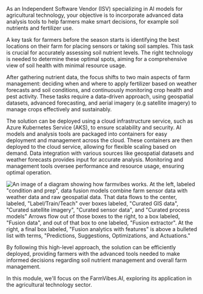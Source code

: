 As an Independent Software Vendor (ISV) specializing in AI models for agricultural technology, your objective is to incorporate advanced data analysis tools to help farmers make smart decisions, for example soil nutrients and fertilizer use.

A key task for farmers before the season starts is identifying the best locations on their farm for placing sensors or taking soil samples. This task is crucial for accurately assessing soil nutrient levels. The right technology is needed to determine these optimal spots, aiming for a comprehensive view of soil health with minimal resource usage.

After gathering nutrient data, the focus shifts to two main aspects of farm management: deciding when and where to apply fertilizer based on weather forecasts and soil conditions, and continuously monitoring crop health and pest activity. These tasks require a data-driven approach, using geospatial datasets, advanced forecasting, and aerial imagery (e.g satellite imagery) to manage crops effectively and sustainably.

The solution can be deployed using a cloud infrastructure service, such as Azure Kubernetes Service (AKS), to ensure scalability and security. AI models and analysis tools are packaged into containers for easy deployment and management across the cloud. These containers are then deployed to the cloud service, allowing for flexible scaling based on demand. Data integration with various sources like geospatial datasets and weather forecasts provides input for accurate analysis. Monitoring and management tools oversee performance and resource usage, ensuring optimal operation.

![An image of a diagram showing how farmvibes works. At the left, labeled "condition and prep", data fusion models combine farm sensor data with weather data and raw geospatial data. That data flows to the center, labeled, "Label/Train/Teach" over boxes labeled, "Curated GIS data", "Curated satellite imagery", "Curated sensor data", and "Curated process models" Arrows flow out of those boxes to the right, to a box labeled, "Fusion data", and out of that box to one labeled, "Fusion extractor". At the right, a final box labeled, "Fusion analytics with features" is above a bulleted list with terms, "Predictions, Suggestions, Optimizations, and Actuations."](../media/farmvibes.png)

By following this high-level approach, the solution can be efficiently deployed, providing farmers with the advanced tools needed to make informed decisions regarding soil nutrient management and overall farm management. 

In this module, we'll focus on the FarmVibes.AI, exploring its application in the agricultural technology sector.